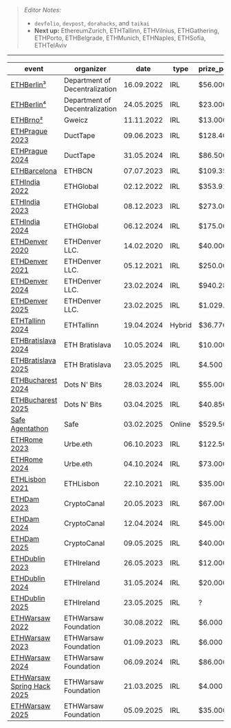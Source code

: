 > *Editor Notes:*
> - `devfolio`, `devpost`, `dorahacks`, and `taikai`
> - **Next up:** EthereumZurich, ETHTallinn, ETHVilnius, ETHGathering, ETHPorto, ETHBelgrade, ETHMunich, ETHNaples, ETHSofia, ETHTelAviv

---

| **event**     | **organizer**            | **date** | **type**     | **prize\_pool\_usd** | **total\_hackers** | **total\_submissions** | **privacy\_submissions** |
| ------------- | ------------------------ | -------- | ------------ | -------------------- | ------------------ | ---------------------- | ------------------------ |
| [ETHBerlin³](https://ethberlin.ooo/) | Department of Decentralization | 16.09.2022 | IRL | $56.000 | ? | [100](https://ethberlin.devfolio.co/projects) | 17 |
| [ETHBerlin⁴](https://ethberlin.ooo/) | Department of Decentralization | 24.05.2025 | IRL | $23.000 | ? | [?](https://projects.ethberlin.org/) | ? |
| [ETHBrno²](https://ethbrno.cz/) | Gweicz | 11.11.2022 | IRL | $13.000 | ? | [13](https://ethbrno.devfolio.co/projects) | 2 |
| [ETHPrague 2023](https://ethprague.com/) | DuctTape | 09.06.2023 | IRL | $128.400 | ? | [95](https://ethprague2023.devfolio.co/projects) | 7 |
| [ETHPrague 2024](https://ethprague.com/) | DuctTape | 31.05.2024 | IRL | $86.500 | ? | [46](https://ethprague2024.devfolio.co/projects) | 1 |
| [ETHBarcelona](https://www.ethbarcelona.com/) | ETHBCN | 07.07.2023 | IRL | $109.350 | ? | [46](https://ethbarcelona.devfolio.co/projects) | 1 |
| [ETHIndia 2022](https://ethindia.co/) | ETHGlobal | 02.12.2022 | IRL | $353.912 | ? | [462](https://ethindia2022.devfolio.co/projects) | 10 |
| [ETHIndia 2023](https://ethindia.co/) | ETHGlobal | 08.12.2023 | IRL | $273.000 | ? | [482](https://ethindia2023.devfolio.co/projects) | 23 |
| [ETHIndia 2024](https://ethindia.co/) | ETHGlobal | 06.12.2024 | IRL | $175.000 | ? | [275](https://ethindia2024.devfolio.co/projects) | 14 |
| [ETHDenver 2020](https://www.ethdenver.com/) | ETHDenver LLC. | 14.02.2020 | IRL | $40.000 | ? | [19](https://ethdenver.devfolio.co/projects) | 1 |
| [ETHDenver 2021](https://www.ethdenver.com/) | ETHDenver LLC. | 05.12.2021 | IRL | $250.000 | ? | [86](https://ethdenver2021.devfolio.co/projects) | 0 |
| [ETHDenver 2024](https://www.ethdenver.com/) | ETHDenver LLC. | 23.02.2024 | IRL | $940.280 | ? | [211](https://ethdenver2024.devfolio.co/projects) | 6 |
| [ETHDenver 2025](https://www.ethdenver.com/) | ETHDenver LLC. | 23.02.2025 | IRL | $1.029.833 | ? | [227](https://ethdenver2025.devfolio.co/projects) | 2 |
| [ETHTallinn 2024](https://ethtallinn.org/) | ETHTallinn | 19.04.2024 | Hybrid | $36.776 | ? | [18](https://ethtallinn2024.devfolio.co/projects) | 1 |
| [ETHBratislava 2024](https://ethbratislava.com/) | ETH Bratislava | 10.05.2024 | IRL | $10.000 | ? | [5](https://ethbratislava2024.devfolio.co/projects) | 0 |
| [ETHBratislava 2025](https://ethbratislava.com/) | ETH Bratislava | 23.05.2025 | IRL | $4.500 | 54 | [11](https://dorahacks.io/hackathon/ethbratislava/buidl) | 0 |
| [ETHBucharest 2024](https://ethbucharest.ro/) | Dots N' Bits | 28.03.2024 | IRL | $55.000 | 127 | [22](https://dorahacks.io/hackathon/ethbucharest/buidl) | 3 |
| [ETHBucharest 2025](https://ethbucharest.ro/) | Dots N' Bits | 03.04.2025 | IRL | $40.850 | 109 | [35](https://dorahacks.io/hackathon/ethbucharest2025/buidl) | 2 |
| [Safe Agentathon](https://agentathon.ai/) | Safe | 03.02.2025 | Online | $529.500 | ? | [191](https://safe-agents.devfolio.co/projects) | 2 |
| [ETHRome 2023](https://www.ethrome.org/) | Urbe.eth | 06.10.2023 | IRL | $122.500 | 132 | [40](https://taikai.network/ethrome/hackathons/ethrome-23/projects) | 18 |
| [ETHRome 2024](https://www.ethrome.org/) | Urbe.eth | 04.10.2024 | IRL | $73.000 | 118 | [34](https://taikai.network/ethrome/hackathons/ethrome-24/projects) | 23 |
| [ETHLisbon 2021](https://ethlisbon.org/) | ETHLisbon | 22.10.2021 | IRL | $35.000 | 232 | [64](https://ethlisbon.devpost.com/project-gallery) | 1 |
| [ETHDam 2023](https://www.ethdam.com/hackathon) | CryptoCanal | 20.05.2023 | IRL | $67.000 | 237 | [43](https://taikai.network/cryptocanal/hackathons/ethdam/projects) | 22 |
| [ETHDam 2024](https://www.ethdam.com/hackathon) | CryptoCanal | 12.04.2024 | IRL | $45.000 | 382 | [51](https://taikai.network/cryptocanal/hackathons/ethdam2024/projects) | 32 |
| [ETHDam 2025](https://www.ethdam.com/hackathon) | CryptoCanal | 09.05.2025 | IRL | $40.000 | 276 | [33](https://taikai.network/cryptocanal/hackathons/ethdam2025/projects) | 15 |
| [ETHDublin 2023](https://www.ethdublin.io/) | ETHIreland | 26.05.2023 | IRL | $12.000 | 84 | [15](https://taikai.network/en/ethireland/hackathons/ethdublin23hack/projects) | 0 |
| [ETHDublin 2024](https://www.ethdublin.io/) | ETHIreland | 31.05.2024 | IRL | $20.000 | 57 | [13](https://taikai.network/en/ethireland/hackathons/ethdubs2024/projects) | 2 |
| [ETHDublin 2025](https://www.ethdublin.io/) | ETHIreland | 23.05.2025 | IRL | ? | ? | ? | ? |
| [ETHWarsaw 2022](https://www.ethwarsaw.dev/) | ETHWarsaw Foundation | 30.08.2022 | IRL | $6.000 | 106 | [31](https://ethwarsaw.devpost.com/project-gallery) | 1 |
| [ETHWarsaw 2023](https://www.ethwarsaw.dev/) | ETHWarsaw Foundation | 01.09.2023 | IRL | $6.000 | 127 | [44](https://ethwarsaw-2023.devpost.com/project-gallery) | 1 |
| [ETHWarsaw 2024](https://www.ethwarsaw.dev/) | ETHWarsaw Foundation | 06.09.2024 | IRL | $86.000 | ? | [48](https://ethwarsaw-hackathon-2024.devfolio.co/projects) | 2 |
| [ETHWarsaw Spring Hack 2025](https://www.ethwarsaw.dev/) | ETHWarsaw Foundation | 21.03.2025 | IRL | $4.000 | 33 | [8](https://taikai.network/en/ethwarsaw/hackathons/spring-hack-2025/projects) | 1 | 
| [ETHWarsaw 2025](https://www.ethwarsaw.dev/) | ETHWarsaw Foundation | 05.09.2025 | IRL | $35.000 | 114 | [42](https://taikai.network/en/ethwarsaw/hackathons/ethwarsaw-2025/projects) | 1 |
